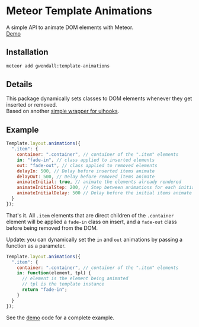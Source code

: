 Meteor Template Animations
==========================

A simple API to animate DOM elements with Meteor.  
[Demo](http://template-animations.meteor.com)

Installation  
------------

``` sh
meteor add gwendall:template-animations
```

Details
-------

This package dynamically sets classes to DOM elements whenever they get inserted or removed.  
Based on another [simple wrapper for uihooks](http://github.com/gwendall/meteor-ui-hooks).


Example
-------  

``` javascript
Template.layout.animations({
  ".item": {
    container: ".container", // container of the ".item" elements
    in: "fade-in", // class applied to inserted elements
    out: "fade-out", // class applied to removed elements
    delayIn: 500, // Delay before inserted items animate
    delayOut: 500, // Delay before removed items animate
    animateInitial: true, // animate the elements already rendered
    animateInitialStep: 200, // Step between animations for each initial item
    animateInitialDelay: 500 // Delay before the initial items animate
  }
});
```

That's it. All ``.item`` elements that are direct children of the ``.container`` element will be applied a ``fade-in`` class on insert, and a ``fade-out`` class before being removed from the DOM.  

Update: you can dynamically set the ``in`` and ``out`` animations by passing a function as a parameter.  
``` javascript
Template.layout.animations({
  ".item": {
    container: ".container", // container of the ".item" elements
    in: function(element, tpl) {
      // element is the element being animated
      // tpl is the template instance
      return "fade-in";
    }
  }
});
```

See the [demo](http://github.com/gwendall/meteor-template-animations-demo) code for a complete example.
